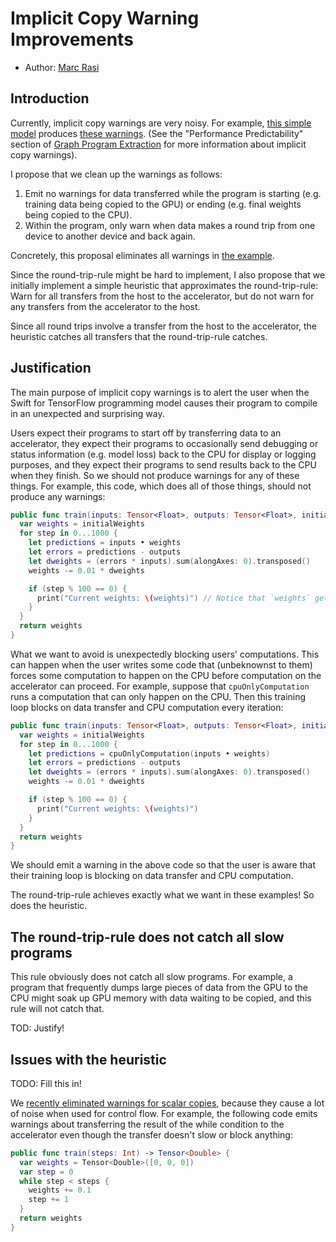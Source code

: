 # Implicit Copy Warning Improvements

* Author: [Marc Rasi](https://github.com/marcrasi)

## Introduction

Currently, implicit copy warnings are very noisy. For example, [this simple
model] produces [these warnings]. (See the "Performance Predictability" section
of [Graph Program Extraction] for more information about implicit copy
warnings).

I propose that we clean up the warnings as follows:
1. Emit no warnings for data transferred while the program is starting (e.g.
   training data being copied to the GPU) or ending (e.g. final weights being
   copied to the CPU).
2. Within the program, only warn when data makes a round trip from one device to
   another device and back again.

Concretely, this proposal eliminates all warnings in [the example].

Since the round-trip-rule might be hard to implement, I also propose that we
initially implement a simple heuristic that approximates the round-trip-rule:
Warn for all transfers from the host to the accelerator, but do not warn for any
transfers from the accelerator to the host.

Since all round trips involve a transfer from the host to the accelerator, the
heuristic catches all transfers that the round-trip-rule catches.

[Graph Program Extraction]: https://github.com/tensorflow/swift/blob/master/docs/GraphProgramExtraction.md
[this simple model]: ./ImplicitCopyWarnings/LinearRegression.swift
[the example]: ./ImplicitCopyWarnings/LinearRegression.swift
[these warnings]: ./ImplicitCopyWarnings/LinearRegression-warnings.txt

## Justification

The main purpose of implicit copy warnings is to alert the user when the Swift
for TensorFlow programming model causes their program to compile in an
unexpected and surprising way.

Users expect their programs to start off by transferring data to an accelerator,
they expect their programs to occasionally send debugging or status information
(e.g. model loss) back to the CPU for display or logging purposes, and they
expect their programs to send results back to the CPU when they finish. So we
should not produce warnings for any of these things. For example, this code,
which does all of those things, should not produce any warnings:

```swift
public func train(inputs: Tensor<Float>, outputs: Tensor<Float>, initialWeights: Tensor<Float>) -> Tensor<Float> {
  var weights = initialWeights
  for step in 0...1000 {
    let predictions = inputs • weights
    let errors = predictions - outputs
    let dweights = (errors * inputs).sum(alongAxes: 0).transposed()
    weights -= 0.01 * dweights

    if (step % 100 == 0) {
      print("Current weights: \(weights)") // Notice that `weights` gets copied to the CPU
    }
  }
  return weights
}
```

What we want to avoid is unexpectedly blocking users' computations. This can
happen when the user writes some code that (unbeknownst to them) forces some
computation to happen on the CPU before computation on the accelerator can
proceed. For example, suppose that `cpuOnlyComputation` runs a computation that
can only happen on the CPU. Then this training loop blocks on data transfer and
CPU computation every iteration:

```swift
public func train(inputs: Tensor<Float>, outputs: Tensor<Float>, initialWeights: Tensor<Float>) -> Tensor<Float> {
  var weights = initialWeights
  for step in 0...1000 {
    let predictions = cpuOnlyComputation(inputs • weights)
    let errors = predictions - outputs
    let dweights = (errors * inputs).sum(alongAxes: 0).transposed()
    weights -= 0.01 * dweights

    if (step % 100 == 0) {
      print("Current weights: \(weights)")
    }
  }
  return weights
}
```

We should emit a warning in the above code so that the user is aware that their
training loop is blocking on data transfer and CPU computation.

The round-trip-rule achieves exactly what we want in these examples! So does the
heuristic.

## The round-trip-rule does not catch all slow programs

This rule obviously does not catch all slow programs. For example, a program
that frequently dumps large pieces of data from the GPU to the CPU might soak up
GPU memory with data waiting to be copied, and this rule will not catch that.

TOD: Justify!

## Issues with the heuristic

TODO: Fill this in!

We [recently eliminated warnings for scalar copies], because they cause a lot of
noise when used for control flow. For example, the following code emits warnings
about transferring the result of the while condition to the accelerator even
though the transfer doesn't slow or block anything:

```swift
public func train(steps: Int) -> Tensor<Double> {
  var weights = Tensor<Double>([0, 0, 0])
  var step = 0
  while step < steps {
    weights += 0.1
    step += 1
  }
  return weights
}
```



[recently eliminated warnings for scalar copies]: https://github.com/apple/swift/pull/18549

